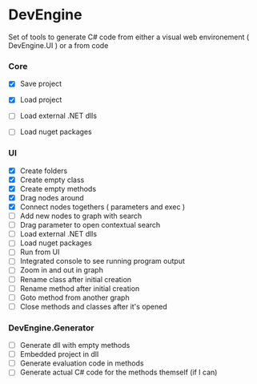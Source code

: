# DevEngine
Set of tools to generate C# code from either a visual web environement ( DevEngine.UI ) or a from code

### Core
- [x] Save project
- [x] Load project
- [ ] Load external .NET dlls
- [ ] Load nuget packages


### UI
- [x] Create folders
- [x] Create empty class
- [x] Create empty methods
- [x] Drag nodes around
- [x] Connect nodes togethers ( parameters and exec )
- [ ] Add new nodes to graph with search
- [ ] Drag parameter to open contextual search
- [ ] Load external .NET dlls
- [ ] Load nuget packages
- [ ] Run from UI
- [ ] Integrated console to see running program output
- [ ] Zoom in and out in graph
- [ ] Rename class after initial creation
- [ ] Rename method after initial creation
- [ ] Goto method from another graph
- [ ] Close methods and classes after it's opened

### DevEngine.Generator
- [ ] Generate dll with empty methods
- [ ] Embedded project in dll
- [ ] Generate evaluation code in methods
- [ ] Generate actual C# code for the methods themself (if I can)
